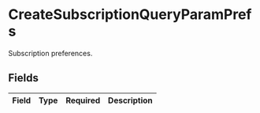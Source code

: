 # CreateSubscriptionQueryParamPrefs

Subscription preferences.


## Fields

| Field       | Type        | Required    | Description |
| ----------- | ----------- | ----------- | ----------- |